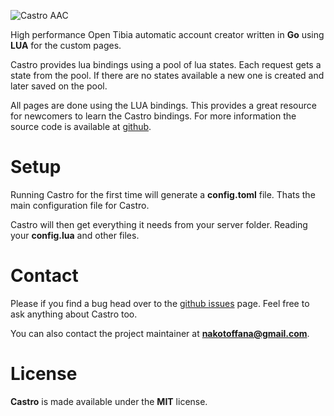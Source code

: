 ![Castro AAC](https://i.gyazo.com/f328c60ee8c219b94a521e3e51fa66e7.png)

High performance Open Tibia automatic account creator written in **Go** using **LUA** for the custom pages.

Castro provides lua bindings using a pool of lua states. Each request gets a state from the pool. If there are no states available a new one is created and later saved on the pool.


All pages are done using the LUA bindings. This provides a great resource for newcomers to learn the Castro bindings. For more information the source code is available at [github](https://github.com/Raggaer/castro).

# Setup

Running Castro for the first time will generate a **config.toml** file. Thats the main configuration file for Castro.

Castro will then get everything it needs from your server folder. Reading your **config.lua** and other files.

# Contact

Please if you find a bug head over to the [github issues](https://github.com/Raggaer/castro/issues) page. Feel free to ask anything about Castro too.

You can also contact the project maintainer at **nakotoffana@gmail.com**.

# License

**Castro** is made available under the **MIT** license.